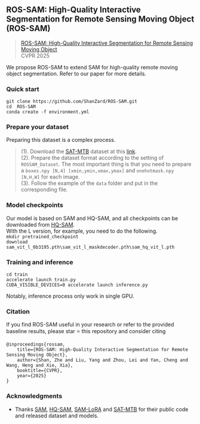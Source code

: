 ## ROS-SAM: High-Quality Interactive Segmentation for Remote Sensing Moving Object (ROS-SAM)

>[ROS-SAM: High-Quality Interactive Segmentation for Remote Sensing Moving Object](https://arxiv.org/abs/2503.12006)     
>CVPR 2025

We propose ROS-SAM to extend SAM for high-quality remote moving object segmentation. Refer to our paper for more details.

### Quick start

```git clone https://github.com/ShanZard/ROS-SAM.git```  
```cd  ROS-SAM```   
```conda create -f environment.yml```

### Prepare your dataset 
Preparing this dataset is a complex process.  
>(1). Download the [SAT-MTB](https://ieeexplore.ieee.org/document/10130311) dataset at this [link](http://www.csu.cas.cn/gb/kybm/sjlyzx/gcxx_sjj/sjj_wxxl/202211/t20221121_6551405.html).  
>(2). Prepare the dataset format according to the setting of ```ROSSAM_Dataset```. The most important thing is that you need to prepare a ```boxes.npy [N,4] [xmin,ymin,xmax,ymax]``` and ```onehotmask.npy [N,H,W]``` for each image.  
>(3). Follow the example of the ```data``` folder and put in the corresponding file.

### Model checkpoints  

Our model is based on SAM and HQ-SAM, and all checkpoints can be downloaded from [HQ-SAM](https://github.com/SysCV/sam-hq).  
With the L version, for example, you need to do the following.   
```mkdir pretrained_checkpoint```  
```download sam_vit_l_0b3195.pth\sam_vit_l_maskdecoder.pth\sam_hq_vit_l.pth```

### Training and inference

```cd train ```   
``` accelerate launch train.py ```    
``` CUDA_VISIBLE_DEVICES=0 accelerate launch inference.py ``` 

Notably, inference process only work in single GPU.

### Citation

If you find ROS-SAM useful in your research or refer to the provided baseline results, please star ⭐ this repository and consider citing
```
@inproceedings{rossam,
    title={ROS-SAM: High-Quality Interactive Segmentation for Remote Sensing Moving Object},
    author={Shan, Zhe and Liu, Yang and Zhou, Lei and Yan, Cheng and Wang, Heng and Xie, Xia},
    booktitle={CVPR},
    year={2025}
}  
```
### Acknowledgments

- Thanks [SAM](https://github.com/facebookresearch/segment-anything), [HQ-SAM](https://github.com/SysCV/sam-hq), [SAM-LoRA](https://github.com/JamesQFreeman/Sam_LoRA/tree/main) and [SAT-MTB](http://www.csu.cas.cn/gb/kybm/sjlyzx/gcxx_sjj/sjj_wxxl/202211/t20221121_6551405.html) for their public code and released dataset and models.
